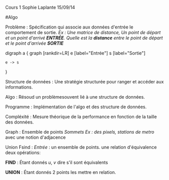 Cours 1 Sophie Laplante 15/09/14

#Algo

Problème
: Spécification qui associe aux données d'entrée le comportement de sortie.
*Ex : Une matrice de distance, Un point de départ et un point d'arrivé **ENTRÉE**. Quelle est la **distance** entre le point de départ et le point d'arrivée **SORTIE***



<dot>
digraph a {
    graph [rankdir=LR]
    e [label="Entrée"]
    s [label="Sortie"]


    e -> s  
}
</dot>


Structure de données : Une stratégie structurée pour ranger et accéder aux informations.

Algo
: Résoud un problèmesouvent lié à une structure de données.

Programme
: Implémentation de l'algo et des structure de données.

Compléxité
: Mesure théorique de la performance en fonction de la taille des données.

Graph
: Ensemble de points *Sommets* *Ex : des pixels, stations de metro* avec une notion d'adjacence

Union Fsind
: _Entrée_ : un ensemble de points. une relation d'équivalence deux opérations:

**FIND**
: Étant donnés *u*, *v* dire s'il sont équivalents

**UNION**
: Étant donnés 2 points les mettre en relation.
